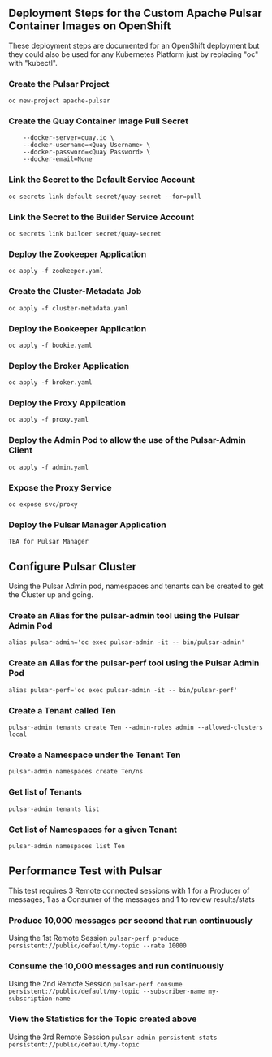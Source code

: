 ## Deployment Steps for the Custom Apache Pulsar Container Images on OpenShift
These deployment steps are documented for an OpenShift deployment but they could also be used for any Kubernetes Platform just by replacing "oc" with "kubectl".

### Create the Pulsar Project
`oc new-project apache-pulsar`

### Create the Quay Container Image Pull Secret
```oc create secret docker-registry quay-secret \
    --docker-server=quay.io \
    --docker-username=<Quay Username> \
    --docker-password=<Quay Password> \
    --docker-email=None
```

### Link the Secret to the Default Service Account
`oc secrets link default secret/quay-secret --for=pull`

### Link the Secret to the Builder Service Account
`oc secrets link builder secret/quay-secret`

### Deploy the Zookeeper Application
`oc apply -f zookeeper.yaml`

### Create the Cluster-Metadata Job
`oc apply -f cluster-metadata.yaml`

### Deploy the Bookeeper Application
`oc apply -f bookie.yaml`

### Deploy the Broker Application
`oc apply -f broker.yaml`

### Deploy the Proxy Application
`oc apply -f proxy.yaml`

### Deploy the Admin Pod to allow the use of the Pulsar-Admin Client
`oc apply -f admin.yaml`

### Expose the Proxy Service
`oc expose svc/proxy`

### Deploy the Pulsar Manager Application
`TBA for Pulsar Manager`

## Configure Pulsar Cluster
Using the Pulsar Admin pod, namespaces and tenants can be created to get the Cluster up and going.

### Create an Alias for the pulsar-admin tool using the Pulsar Admin Pod
`alias pulsar-admin='oc exec pulsar-admin -it -- bin/pulsar-admin'`

### Create an Alias for the pulsar-perf tool using the Pulsar Admin Pod
`alias pulsar-perf='oc exec pulsar-admin -it -- bin/pulsar-perf'`

### Create a Tenant called Ten
`pulsar-admin tenants create Ten --admin-roles admin --allowed-clusters local`

### Create a Namespace under the Tenant Ten
`pulsar-admin namespaces create Ten/ns`

### Get list of Tenants
`pulsar-admin tenants list`

### Get list of Namespaces for a given Tenant
`pulsar-admin namespaces list Ten`

## Performance Test with Pulsar
This test requires 3 Remote connected sessions with 1 for a Producer of messages, 1 as a Consumer of the messages and 1 to review results/stats

### Produce 10,000 messages per second that run continuously
Using the 1st Remote Session
`pulsar-perf produce persistent://public/default/my-topic --rate 10000`

### Consume the 10,000 messages and run continuously
Using the 2nd Remote Session
`pulsar-perf consume persistent://public/default/my-topic --subscriber-name my-subscription-name`

### View the Statistics for the Topic created above
Using the 3rd Remote Session
`pulsar-admin persistent stats persistent://public/default/my-topic`











